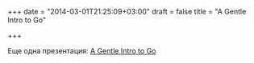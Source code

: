 +++
date = "2014-03-01T21:25:09+03:00"
draft = false
title = "A Gentle Intro to Go"

+++

<p>Еще одна презентация:&nbsp;<a href="http://fredalger.net/gentlego/#1">A Gentle Intro to Go</a></p>

